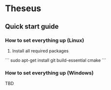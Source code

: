 # Theseus

## Quick start guide

### How to set everything up (Linux)

1) Install all required packages

´´´
sudo apt-get install git build-essential cmake
´´´

### How to set everything up (Windows)

TBD
